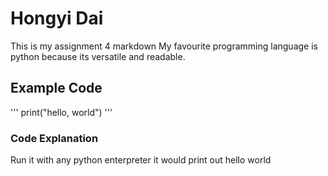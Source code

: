 # Hongyi Dai
This is my assignment 4 markdown
My favourite programming language is python because its versatile and readable. 
## Example Code
'''
print("hello, world")
'''
### Code Explanation
Run it with any python enterpreter it would print out hello world
